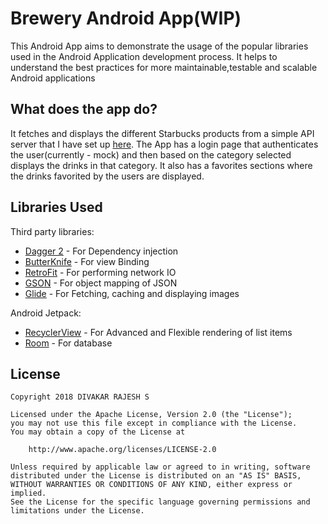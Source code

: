 # Brewery Android App(WIP)

This Android App aims to demonstrate the usage of the popular libraries used in the Android Application development process. It helps to understand the best practices for more maintainable,testable and scalable Android applications

## What does the app do?

It fetches and displays the different Starbucks products from a simple API server that I have set up [here](https://github.com/sdivakarrajesh/Brewery-API-server). The App has a login page that authenticates the user(currently - mock) and then based on the category selected displays the drinks in that category. It also has a favorites sections where the drinks favorited by the users are displayed.

## Libraries Used

Third party libraries:

- [Dagger 2](https://google.github.io/dagger/users-guide) - For Dependency injection
- [ButterKnife](https://jakewharton.github.io/butterknife/) - For view Binding
- [RetroFit](https://square.github.io/retrofit/) - For performing network IO
- [GSON](https://sites.google.com/site/gson/gson-user-guide) - For object mapping of JSON
- [Glide](https://bumptech.github.io/glide/) - For Fetching, caching and displaying images

Android Jetpack:

- [RecyclerView](https://developer.android.com/guide/topics/ui/layout/recyclerview) - For Advanced and Flexible rendering of list items
- [Room](https://developer.android.com/jetpack/androidx/releases/room) - For database

## License

    Copyright 2018 DIVAKAR RAJESH S

    Licensed under the Apache License, Version 2.0 (the "License");
    you may not use this file except in compliance with the License.
    You may obtain a copy of the License at

        http://www.apache.org/licenses/LICENSE-2.0

    Unless required by applicable law or agreed to in writing, software
    distributed under the License is distributed on an "AS IS" BASIS,
    WITHOUT WARRANTIES OR CONDITIONS OF ANY KIND, either express or implied.
    See the License for the specific language governing permissions and
    limitations under the License.

